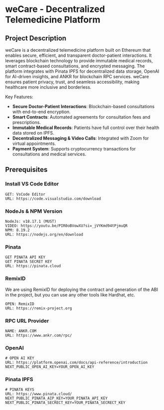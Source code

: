 # weCare - Decentralized Telemedicine Platform

## Project Description
weCare is a decentralized telemedicine platform built on Ethereum that enables secure, efficient, and transparent doctor-patient interactions. It leverages blockchain technology to provide immutable medical records, smart contract-based consultations, and encrypted messaging. The platform integrates with Pinata IPFS for decentralized data storage, OpenAI for AI-driven insights, and ANKR for blockchain RPC services. weCare ensures patient privacy, trust, and seamless accessibility, making healthcare more inclusive and borderless.

Key Features:
- **Secure Doctor-Patient Interactions**: Blockchain-based consultations with end-to-end encryption.
- **Smart Contracts**: Automated agreements for consultation fees and prescriptions.
- **Immutable Medical Records**: Patients have full control over their health data stored on IPFS.
- **Decentralized Messaging & Video Calls**: Integrated with Zoom for virtual appointments.
- **Payment System**: Supports cryptocurrency transactions for consultations and medical services.

## Prerequisites

### Install VS Code Editor
```
GET: VsCode Editor
URL: https://code.visualstudio.com/download
```

### NodeJs & NPM Version
```
NodeJs: v18.17.1 (MUST)
VIDEO: https://youtu.be/PIR0oBVowXU?si=_jVYKmd94tPjmuQR
NPM: 8.19.2
URL: https://nodejs.org/en/download
```

### Pinata
```
GET PINATA API KEY
GET PINATA SECRET KEY
URL: https://pinata.cloud
```

### RemixID
We are using RemixID for deploying the contract and generation of the ABI in the project, but you can use any other tools like Hardhat, etc.
```
OPEN: RemixID
URL: https://remix-project.org
```

### RPC URL Provider
```
NAME: ANKR.COM
URL: https://www.ankr.com/rpc/
```

### OpenAI
```
# OPEN AI KEY
URL: https://platform.openai.com/docs/api-reference/introduction
NEXT_PUBLIC_OPEN_AI_KEY=YOUR_OPEN_AI_KEY
```

### Pinata IPFS
```
# PINATA KEYS
URL: https://www.pinata.cloud/
NEXT_PUBLIC_PINATA_AIP_KEY=YOUR_PINATA_API_KEY
NEXT_PUBLIC_PINATA_SECRECT_KEY=YOUR_PINATA_SECRECT_KEY
```

